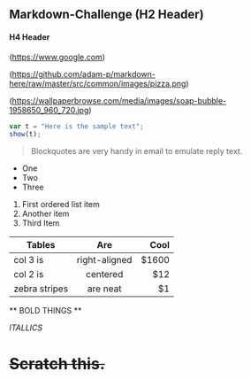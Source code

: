 ## Markdown-Challenge (H2 Header)

#### H4 Header

(https://www.google.com)


(https://github.com/adam-p/markdown-here/raw/master/src/common/images/pizza.png)

(https://wallpaperbrowse.com/media/images/soap-bubble-1958650_960_720.jpg)

```javascript
var t = "Here is the sample text";
show(t);
```

> Blockquotes are very handy in email to emulate reply text.

* One 
* Two
* Three

1. First ordered list item
2. Another item
3. Third Item

| Tables        | Are           | Cool  |
| ------------- |:-------------:| -----:|
| col 3 is      | right-aligned | $1600 |
| col 2 is      | centered      |   $12 |
| zebra stripes | are neat      |    $1 |

** BOLD THINGS **

*ITALLICS*

~~Scratch this.~~
============

